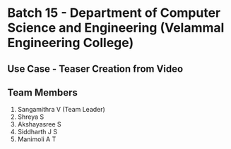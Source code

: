 # Batch 15 - Department of Computer Science and Engineering (Velammal Engineering College)
## Use Case - Teaser Creation from Video
## Team Members 
1. Sangamithra V (Team Leader)
2. Shreya S
3. Akshayasree S 
4. Siddharth J S
5. Manimoli A T
